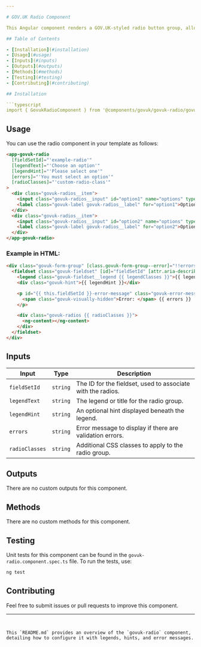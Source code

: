 ```yaml
---

# GOV.UK Radio Component

This Angular component renders a GOV.UK-styled radio button group, allowing users to select from multiple radio button options with associated legends, hints, and error handling.

## Table of Contents

- [Installation](#installation)
- [Usage](#usage)
- [Inputs](#inputs)
- [Outputs](#outputs)
- [Methods](#methods)
- [Testing](#testing)
- [Contributing](#contributing)

## Installation

```typescript
import { GovukRadioComponent } from '@components/govuk/govuk-radio/govuk-radio.component';
```

## Usage

You can use the radio component in your template as follows:

```html
<app-govuk-radio
  [fieldSetId]="'example-radio'"
  [legendText]="'Choose an option'"
  [legendHint]="'Please select one'"
  [errors]="'You must select an option'"
  [radioClasses]="'custom-radio-class'"
>
  <div class="govuk-radios__item">
    <input class="govuk-radios__input" id="option1" name="options" type="radio" value="option1" />
    <label class="govuk-label govuk-radios__label" for="option1">Option 1</label>
  </div>
  <div class="govuk-radios__item">
    <input class="govuk-radios__input" id="option2" name="options" type="radio" value="option2" />
    <label class="govuk-label govuk-radios__label" for="option2">Option 2</label>
  </div>
</app-govuk-radio>
```

### Example in HTML:

```html
<div class="govuk-form-group" [class.govuk-form-group--error]="!!errors">
  <fieldset class="govuk-fieldset" [id]="fieldSetId" [attr.aria-describedby]="fieldSetId">
    <legend class="govuk-fieldset__legend {{ legendClasses }}">{{ legendText }}</legend>
    <div class="govuk-hint">{{ legendHint }}</div>

    <p id="{{ this.fieldSetId }}-error-message" class="govuk-error-message">
      <span class="govuk-visually-hidden">Error: </span> {{ errors }}
    </p>

    <div class="govuk-radios {{ radioClasses }}">
      <ng-content></ng-content>
    </div>
  </fieldset>
</div>
```

## Inputs

| Input          | Type     | Description                                                 |
| -------------- | -------- | ----------------------------------------------------------- |
| `fieldSetId`   | `string` | The ID for the fieldset, used to associate with the radios. |
| `legendText`   | `string` | The legend or title for the radio group.                    |
| `legendHint`   | `string` | An optional hint displayed beneath the legend.              |
| `errors`       | `string` | Error message to display if there are validation errors.    |
| `radioClasses` | `string` | Additional CSS classes to apply to the radio group.         |

## Outputs

There are no custom outputs for this component.

## Methods

There are no custom methods for this component.

## Testing

Unit tests for this component can be found in the `govuk-radio.component.spec.ts` file. To run the tests, use:

```bash
ng test
```

## Contributing

Feel free to submit issues or pull requests to improve this component.

---
```


This `README.md` provides an overview of the `govuk-radio` component, detailing how to configure it with legends, hints, and error messages.
